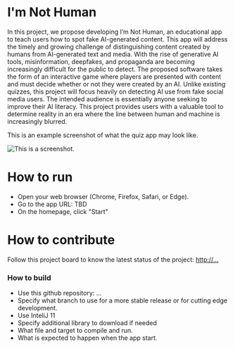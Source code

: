 # I'm Not Human
In this project, we propose developing I’m Not Human, an educational app to teach users how to spot fake AI-generated content. This app will address the timely and growing challenge of distinguishing content created by humans from AI-generated text and media. With the rise of generative AI tools, misinformation, deepfakes, and propaganda are becoming increasingly difficult for the public to detect. The proposed software takes the form of an interactive game where players are presented with content and must decide whether or not they were created by an AI. Unlike existing quizzes, this project will focus heavily on detecting AI use from fake social media users. The intended audience is essentially anyone seeking to improve their AI literacy. This project provides users with a valuable tool to determine reality in an era where the line between human and machine is increasingly blurred.

This is an example screenshot of what the quiz app may look like.

![This is a screenshot.](images.png)
# How to run
- Open your web browser (Chrome, Firefox, Safari, or Edge). 
- Go to the app URL: TBD
- On the homepage, click "Start"

# How to contribute
Follow this project board to know the latest status of the project: [http://...]([http://...])  

### How to build
- Use this github repository: ... 
- Specify what branch to use for a more stable release or for cutting edge development.  
- Use InteliJ 11
- Specify additional library to download if needed 
- What file and target to compile and run. 
- What is expected to happen when the app start. 
